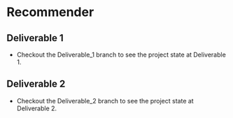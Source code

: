 # Recommender

## Deliverable 1

- Checkout the Deliverable_1 branch to see the project state at Deliverable 1.


## Deliverable 2

- Checkout the Deliverable_2 branch to see the project state at Deliverable 2.
